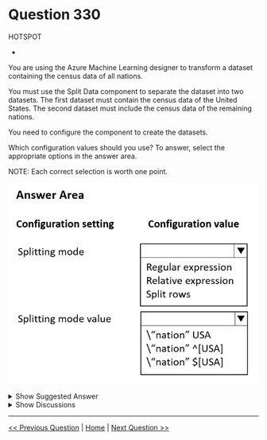 # Question 330

HOTSPOT

-

You are using the Azure Machine Learning designer to transform a dataset containing the census data of all nations.

You must use the Split Data component to separate the dataset into two datasets. The first dataset must contain the census data of the United States. The second dataset must include the census data of the remaining nations.

You need to configure the component to create the datasets.

Which configuration values should you use? To answer, select the appropriate options in the answer area.

NOTE: Each correct selection is worth one point.

![Question Image](images/q330_q_image506.png)

<details>
  <summary>Show Suggested Answer</summary>

  <img src="images/q330_ans_0_image507.png" alt="Answer Image"><br>

</details>

<details>
  <summary>Show Discussions</summary>

<blockquote><p><strong>deyoz</strong> <code>(Sun 04 Aug 2024 04:27)</code> - <em>Upvotes: 1</em></p><p>correct 
\&#x27;nation&#x27; USA will split the data, which contains data of only the USA and other datasets contains dataset of remaining countries.  This is a regular expression of single whole word split mode.</p></blockquote>
<blockquote><p><strong>Mal42</strong> <code>(Thu 22 Feb 2024 11:49)</code> - <em>Upvotes: 3</em></p><p>On exam 18 Aug 2023</p></blockquote>
<blockquote><p><strong>Mikku123</strong> <code>(Tue 06 Feb 2024 21:49)</code> - <em>Upvotes: 2</em></p><p>correct!</p></blockquote>

</details>

---

[<< Previous Question](question_329.md) | [Home](/index.md) | [Next Question >>](question_331.md)
